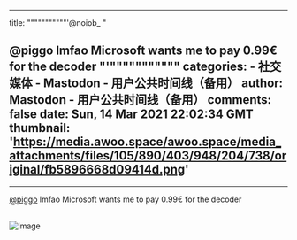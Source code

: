 
---
title: """""""""""'@noiob_ "

@piggo
 lmfao Microsoft wants me to pay 0.99€ for the decoder
"'"""""""""""
categories: 
    - 社交媒体
    - Mastodon - 用户公共时间线（备用）
author: Mastodon - 用户公共时间线（备用）
comments: false
date: Sun, 14 Mar 2021 22:02:34 GMT
thumbnail: 'https://media.awoo.space/awoo.space/media_attachments/files/105/890/403/948/204/738/original/fb5896668d09414d.png'
---

<div>   
<hr><p><a href="https://piggo.space/users/piggo" class="u-url mention" rel="nofollow noopener noreferrer" target="_blank">@piggo</a> lmfao Microsoft wants me to pay 0.99€ for the decoder</p><br><img src="https://media.awoo.space/awoo.space/media_attachments/files/105/890/403/948/204/738/original/fb5896668d09414d.png" alt="image " referrerpolicy="no-referrer">  
</div>
            